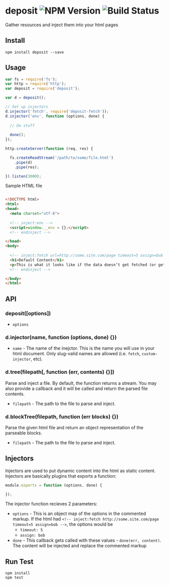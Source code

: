 # deposit ![NPM Version](https://img.shields.io/npm/v/deposit.svg?style=flat-square) ![Build Status](https://img.shields.io/travis/divshot/deposit/master.svg?style=flat-square) 

Gather resources and inject them into your html pages

## Install

```
npm install deposit --save
```

## Usage

```js
var fs = require('fs');
var http = require('http');
var deposit = require('deposit');

var d = deposit();

// Set up injectors
d.injector('fetch', require('deposit-fetch'));
d.injector('env', function (options, done) {
  
  // Do stuff
  
  done();
});

http.createServer(function (req, res) {

  fs.createReadStream('/path/to/some/file.html')
    .pipe(d)
    .pipe(res);

}).listen(3000);
```

Sample HTML file

```html

<!DOCTYPE html>
<html>
<head>
  <meta charset="utf-8">
  
  <!-- inject:env -->
  <script>window.__env = {};</script>
  <!-- endinject -->

</head>
<body>
  
  <!-- inject:fetch url=http://some.site.com/page timeout=5 assign=bob -->
  <h1>Default Content</h1>
  <p>This is what it looks like if the data doesn’t get fetched (or gets fetched with an error).</p>
  <!-- endinject -->

</body>
</html>

```

## API

### deposit([options])

* `options`

### d.injector(name, function (options, done) {})

* `name` - The name of the inejctor. This is the name you will use in your html document. Only slug-valid names are allowed (i.e. `fetch`, `custom-injector`, etc).

### d.tree(filepath[, function (err, contents) {}])

Parse and inject a file. By default, the function returns a stream. You may also provide a callback and it will be called and return the parsed file contents.

* `filepath` - The path to the file to parse and inject.

### d.blockTree(filepath, function (err blocks) {})

Parse the given html file and return an object representation of the parseable blocks.

* `filepath` - The path to the file to parse and inject.

## Injectors

Injectors are used to put dynamic content into the html as static content. Injectors are basically plugins that exports a function:

```js
module.exports = function (options, done) {

});
```

The injector function recieves 2 parameters:

* `options` - This is an object map of the options in the commented markup. If the html had `<!-- inject:fetch http://some.site.com/page timeout=5 assign=bob -->`, the options would be
  * `timeout: 5`
  * `assign: bob`
* `done` - This callback gets called with these values - `done(err, content)`. The content will be injected and replace the commented markup

## Run Test

```
npm install
npm test
```
